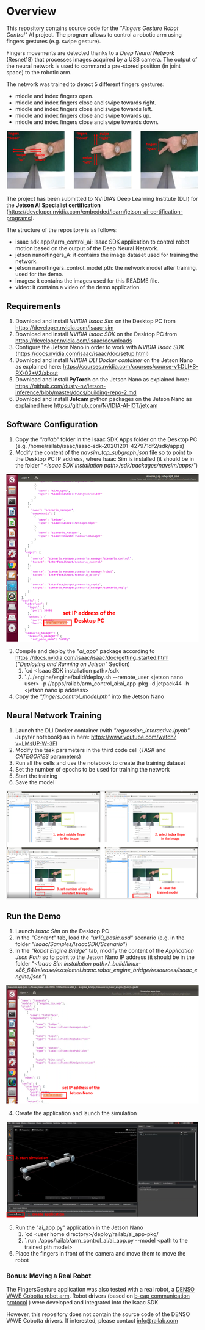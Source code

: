 # Overview

This repository contains source code for the *"Fingers Gesture Robot Control"* AI project. 
The program allows to control a robotic arm using fingers gestures (e.g. swipe gesture).

Fingers movements are detected thanks to a *Deep Neural Network* (Resnet18) that processes images acquired by a USB camera.
The output of the neural network is used to command a pre-stored position (in joint space) to the robotic arm.

The network was trained to detect 5 different fingers gestures:
 * middle and index fingers open.
 * middle and index fingers close and swipe towards right.
 * middle and index fingers close and swipe towards left.
 * middle and index fingers close and swipe towards up.
 * middle and index fingers close and swipe towards down.

![FingersGestures](images/FingersGestures.png)

The project has been submitted to NVIDIA’s Deep Learning Institute (DLI) for the **Jetson AI Specialist certification** (https://developer.nvidia.com/embedded/learn/jetson-ai-certification-programs).

The structure of the repository is as follows:
 * isaac sdk apps\arm_control_ai: Isaac SDK application to control robot motion based on the output of the Deep Neural Network.
 * jetson nano\fingers_A: it contains the image dataset used for training the network.
 * jetson nano\fingers_control_model.pth: the network model after training, used for the demo.
 * images: it contains the images used for this README file.
 * video: it contains a video of the demo application.

## Requirements

 1. Download and install *NVIDIA Isaac Sim* on the Desktop PC from https://developer.nvidia.com/isaac-sim
 2. Download and install *NVIDIA Isaac SDK* on the Desktop PC from https://developer.nvidia.com/isaac/downloads
 3. Configure the Jetson Nano in order to work with *NVIDIA Isaac SDK* (https://docs.nvidia.com/isaac/isaac/doc/setup.html)
 4. Download and install *NVIDIA DLI Docker container* on the Jetson Nano as explained here: https://courses.nvidia.com/courses/course-v1:DLI+S-RX-02+V2/about
 5. Download and install **PyTorch** on the Jetson Nano as explained here: https://github.com/dusty-nv/jetson-inference/blob/master/docs/building-repo-2.md
 6. Download and install **Jetcam** python packages on the Jetson Nano as explained here https://github.com/NVIDIA-AI-IOT/jetcam

## Software Configuration

 1. Copy the *"railab"* folder in the Isaac SDK Apps folder on the Desktop PC (e.g. /home/railab/isaac/isaac-sdk-20201201-427971df2/sdk/apps)
 2. Modify the content of the *navsim_tcp_subgraph.json* file so to point to the Desktop PC IP address, where Isaac Sim is installed (it should be in the folder "*\<Isaac SDK installation path\>/sdk/packages/navsim/apps/"*)

![navsimTcpSubgraph](images/navsimTcpSubgraph.png)

 3. Compile and deploy the *"ai_app"* package according to https://docs.nvidia.com/isaac/isaac/doc/getting_started.html (*"Deploying and Running on Jetson"* Section)
	1. `cd \<Isaac SDK installation path\>/sdk
	2. `./../engine/engine/build/deploy.sh --remote_user \<jetson nano user\> -p //apps/railab/arm_control_ai:ai_app-pkg -d jetpack44 -h \<jetson nano ip address\>
 4. Copy the *"fingers_control_model.pth"* into the Jetson Nano

## Neural Network Training

 1. Launch the DLI Docker container (with *"regression_interactive.ipynb"* Jupyter notebook) as in here: https://www.youtube.com/watch?v=LMsUP-W-3FI
 2. Modify the task parameters in the third code cell (*TASK* and *CATEGORIES* parameters) 
 3. Run all the cells and use the notebook to create the training dataset
 4. Set the number of epochs to be used for training the network
 5. Start the training
 6. Save the model

![Training](images/Training.png)

## Run the Demo

 1. Launch *Isaac Sim* on the Desktop PC
 2. In the *"Content"* tab, load the *"ur10_basic.usd"* scenario (e.g. in the folder *"Isaac/Samples/IsaacSDK/Scenario"*) 
 3. In the *"Robot Engine Bridge"* tab, modify the content of the *Application Json Path* so to point to the Jetson Nano IP address (it should be in the folder "*\<Isaac Sim installation path\>/_build/linux-x86_64/release/exts/omni.isaac.robot_engine_bridge/resources/isaac_engine/json"*)

![IsaacSimAppFile](images/IsaacSimAppFile.png)

 4. Create the application and launch the simulation
 
![IsaacSim](images/IsaacSim.png) 
 
 5. Run the "ai_app.py" application in the Jetson Nano
	1. `cd \<user home directory\>/deploy/railab/ai_app-pkg/
	2. `.run ./apps/railab/arm_control_ai/ai_app.py --model \<path to the trained pth model\>
 6. Place the fingers in front of the camera and move them to move the robot
    
### Bonus: Moving a Real Robot

The FingersGesture application was also tested with a real robot, a [DENSO WAVE Cobotta robot arm](https://www.denso-wave.com/en/robot/product/collabo/cobotta.html).
Robot drivers (based on [b-cap communication protocol](https://www.denso-wave.com/en/robot/product/function/b-CAP.html) ) were developed and integrated into the Isaac SDK.

However, this repository does not contain the source code of the DENSO WAVE Cobotta drivers.
If interested, please contact <info@railab.com>
